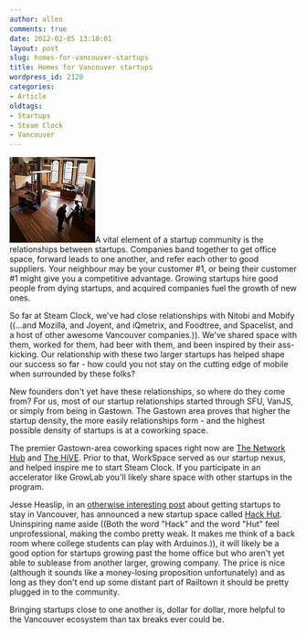 ```yaml
---
author: allen
comments: true
date: 2012-02-05 13:18:01
layout: post
slug: homes-for-vancouver-startups
title: Homes for Vancouver startups
wordpress_id: 2128
categories:
- Article
oldtags:
- Startups
- Steam Clock
- Vancouver
---
```


![](/images/wp-uploads/2012/02/coworking.jpg)A vital element of a startup community is the relationships between startups. Companies band together to get office space, forward leads to one another, and refer each other to good suppliers. Your neighbour may be your customer #1, or being their customer #1 might give you a competitive advantage. Growing startups hire good people from dying startups, and acquired companies fuel the growth of new ones.

So far at Steam Clock, we've had close relationships with Nitobi and Mobify ((...and Mozilla, and Joyent, and iQmetrix, and Foodtree, and Spacelist, and a host of other awesome Vancouver companies.)). We've shared space with them, worked for them, had beer with them, and been inspired by their ass-kicking. Our relationship with these two larger startups has helped shape our success so far - how could you not stay on the cutting edge of mobile when surrounded by these folks?

New founders don't yet have these relationships, so where do they come from? For us, most of our startup relationships started through SFU, VanJS, or simply from being in Gastown. The Gastown area proves that higher the startup density, the more easily relationships form - and the highest possible density of startups is at a coworking space.

The premier Gastown-area coworking spaces right now are [The Network Hub](http://www.thenetworkhub.ca/) and [The HiVE](http://www.hivevancouver.com/). Prior to that, WorkSpace served as our startup nexus, and helped inspire me to start Steam Clock. If you participate in an accelerator like GrowLab you'll likely share space with other startups in the program.

Jesse Heaslip, in an [otherwise interesting post](http://id8.ca/two-problems-with-vancouver-and-three-ways-to-fix-it) about getting startups to stay in Vancouver, has announced a new startup space called [Hack Hut](http://hackhut.ca/). Uninspiring name aside ((Both the word "Hack" and the word "Hut" feel unprofessional, making the combo pretty weak. It makes me think of a back room where college students can play with Arduinos.)), it will likely be a good option for startups growing past the home office but who aren't yet able to sublease from another larger, growing company. The price is nice (although it sounds like a money-losing proposition unfortunately) and as long as they don't end up some distant part of Railtown it should be pretty plugged in to the community.

Bringing startups close to one another is, dollar for dollar, more helpful to the Vancouver ecosystem than tax breaks ever could be.
